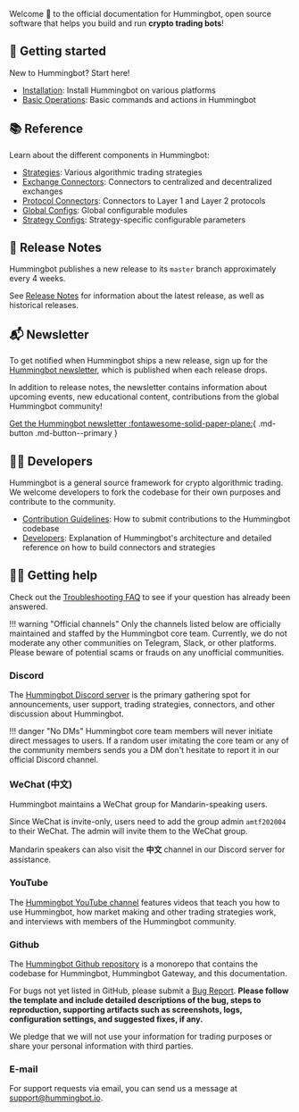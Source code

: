 Welcome 👋 to the official documentation for Hummingbot, open source software that helps you build and run **crypto trading bots**!

## 🐤 Getting started

New to Hummingbot? Start here!

- [Installation](/installation): Install Hummingbot on various platforms
- [Basic Operations](/operations): Basic commands and actions in Hummingbot

## 📚 Reference

Learn about the different components in Hummingbot:

- [Strategies](/strategies): Various algorithmic trading strategies
- [Exchange Connectors](/exchanges): Connectors to centralized and decentralized exchanges
- [Protocol Connectors](/protocols): Connectors to Layer 1 and Layer 2 protocols
- [Global Configs](/global-configs): Global configurable modules
- [Strategy Configs](/strategy-configs): Strategy-specific configurable parameters

## 📝 Release Notes

Hummingbot publishes a new release to its `master` branch approximately every 4 weeks. 

See [Release Notes](/release-notes) for information about the latest release, as well as historical releases.

## 📬 Newsletter

To get notified when Hummingbot ships a new release, sign up for the [Hummingbot newsletter](https://hummingbot.substack.com/), which is published when each release drops.

In addition to release notes, the newsletter contains information about upcoming events, new educational content, contributions from the global Hummingbot community!

[Get the Hummingbot newsletter :fontawesome-solid-paper-plane:](https://hummingbot.substack.com/){ .md-button .md-button--primary }

## 👩‍💻 Developers

Hummingbot is a general source framework for crypto algorithmic trading. We welcome developers to fork the codebase for their own purposes and contribute to the community.

- [Contribution Guidelines](/developers/contributions): How to submit contributions to the Hummingbot codebase
- [Developers](/developers): Explanation of Hummingbot's architecture and detailed reference on how to build connectors and strategies

## 🙋‍♂️ Getting help

Check out the [Troubleshooting FAQ](/faq/troubleshooting) to see if your question has already been answered.

!!! warning "Official channels"
    Only the channels listed below are officially maintained and staffed by the Hummingbot core team. Currently, we do not moderate any other communities on Telegram, Slack, or other platforms. Please beware of potential scams or frauds on any unofficial communities.

### Discord

The [Hummingbot Discord server](https://discord.hummingbot.io) is the primary gathering spot for announcements, user support, trading strategies, connectors, and other discussion about Hummingbot. 

!!! danger "No DMs"
    Hummingbot core team members will never initiate direct messages to users. If a random user imitating the core team or any of the community members sends you a DM don't hesitate to report it in our official Discord channel.

### WeChat (中文)

Hummingbot maintains a WeChat group for Mandarin-speaking users. 

Since WeChat is invite-only, users need to add the group admin `amtf202004` to their WeChat. The admin will invite them to the WeChat group.

Mandarin speakers can also visit the **中文** channel in our Discord server for assistance.

### YouTube

The [Hummingbot YouTube channel](https://www.youtube.com/channel/UCxzzdEnDRbylLMWmaMjywOA) features videos that teach you how to use Hummingbot, how market making and other trading strategies work, and interviews with members of the Hummingbot community.

### Github

The [Hummingbot Github repository](https://github.com/TheHolyRoger/hummingbot) is a monorepo that contains the codebase for Hummingbot, Hummingbot Gateway, and this documentation.

For bugs not yet listed in GitHub, please submit a [Bug Report](https://github.com/CoinAlpha/hummingbot/issues/new?assignees=&labels=bug&template=bug_report.md&title=%5BBUG%5D). **Please follow the template and include detailed descriptions of the bug, steps to reproduction, supporting artifacts such as screenshots, logs, configuration settings, and suggested fixes, if any.**

We pledge that we will not use your information for trading purposes or share your personal information with third parties.

### E-mail

For support requests via email, you can send us a message at [support@hummingbot.io](mailto:support@hummingbot.io).


